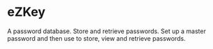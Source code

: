 # eZKey
A password database. Store and retrieve passwords.
Set up a master password and then use to store, view and retrieve passwords.
